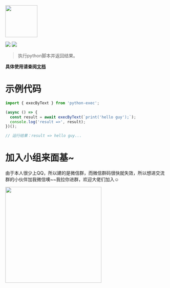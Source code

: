 <img width="100" src="https://super-github.oss-cn-shenzhen.aliyuncs.com/package/python-exec.png"/>

<p>
  <img src="https://img.shields.io/badge/version-0.0.2%20-ff69b4.svg"/>
  <img src="https://img.shields.io/packagist/l/doctrine/orm.svg"/>
</p>

> 执行python脚本并返回结果。

**具体使用请查阅[文档](https://www.yuque.com/super2god/open-source/python-exec-v0.0.2)**

# 示例代码
```js
import { execByText } from 'python-exec';

(async () => {
  const result = await execByText(`print('hello guy');`);
  console.log('result =>', result);
})();

// 运行结果：result => hello guy...
```

# 加入小组来面基~
由于本人很少上QQ，所以建的是微信群，而微信群码很快就失效，所以想进交流群的小伙伴加我微信噢\~~我拉你进群，欢迎大佬们加入☺️

<img width="300" src="https://super-github.oss-cn-shenzhen.aliyuncs.com/common/wxqrcode.jpeg"/>
